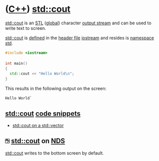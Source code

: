 # ([C++](Cpp.md)) [std::cout](CppCout.md)

[std::cout](CppCout.md) is an [STL](CppStl.htm) ([global](CppGlobal.md)) character
[output stream](CppOstream.md) and can be used to write text to screen.

[std::cout](CppCout.md) is [defined](CppDefinition.md) in the [header file](CppHeaderFile.md) [iostream](CppIostreamH.md) and resides is [namespace](CppNamespace.md) [std](CppStd.md).

```c++
#include <iostream>  

int main() 
{   
  std::cout << "Hello World\n"; 
}
```

This results in the following output on the screen:

```
Hello World`
```

## [std::cout](CppCout.md) [code snippets](CppCodeSnippets.md)

 * [std::cout on a std::vector](CppCoutVector.md)

## ![NDS](PicNds.png) [std::cout](CppCout.md) on [NDS](CppNds.md)

[std::cout](CppCout.md) writes to the bottom screen by default.
